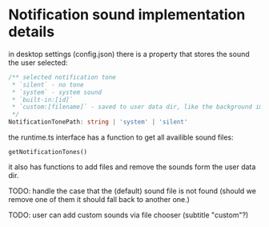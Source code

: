 # Notification sound implementation details

in desktop settings (config.json) there is a property that stores the sound the user selected:

```ts
/** selected notification tone
 * `silent` - no tone
 * `system` - system sound
 * `built-in:[id]`
 * `custom:[filename]` - saved to user data dir, like the background image
 */
NotificationTonePath: string | 'system' | 'silent'
```

the runtime.ts interface has a function to get all availible sound files:

```
getNotificationTones()
```

it also has functions to add files and remove the sounds form the user data dir.

TODO: handle the case that the (default) sound file is not found (should we remove one of them it should fall back to another one.)

TODO: user can add custom sounds via file chooser (subtitle "custom"?)
